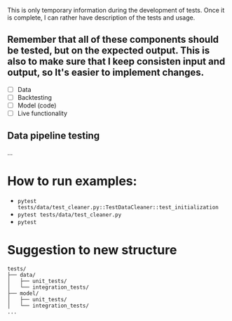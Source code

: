 This is only temporary information during the development of tests. Once it is complete, I can rather have description of the tests and usage.<br>

## Remember that all of these components should be tested, but on the expected output. This is also to make sure that I keep consisten input and output, so It's easier to implement changes.
- [ ] Data
- [ ] Backtesting
- [ ] Model (code)
- [ ] Live functionality

## Data pipeline testing 
...

# How to run examples:
- ```pytest tests/data/test_cleaner.py::TestDataCleaner::test_initialization```
- ```pytest tests/data/test_cleaner.py```
- ```pytest```

# Suggestion to new structure
```
tests/
├── data/
│   ├── unit_tests/
│   └── integration_tests/
├── model/
│   ├── unit_tests/
│   └── integration_tests/
...
```